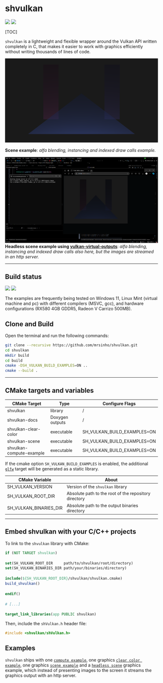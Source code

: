 # shvulkan

![](https://img.shields.io/badge/shvulkan%20|%20SINHO%20SOFTWORKS-3CFADC?style=for-the-badge&logo=&logoColor=white&labelColor=990042)
[![](https://img.shields.io/badge/GitHub_repository-3CFADC?style=for-the-badge&logo=github&logoColor=black)](https://github.com/mrsinho/shvulkan)

[TOC]

`shvulkan` is a lightweight and flexible wrapper around the Vulkan API written completely in C, that makes it easier to work with graphics efficiently without writing thousands of lines of code.

![](./docs/media/alpha-blending.png)

__Scene example__: *alfa blending, instancing and indexed draw calls example.*

![](./docs/media/scene-headless-overview.png)
__Headless scene example using [vulkan-virtual-outputs](https://github.com/mrsinho/vulkan-virtual-outputs)__: *alfa blending, instancing and indexed draw calls also here, but the images are streamed in an http server.*

---

## Build status

![](https://img.shields.io/badge/Written_in_C-3CFADC?style=for-the-badge&logo=c&logoColor=white&labelColor=0AD0DF#.svg)
![](https://img.shields.io/badge/Compatible_with_C%2b%2b-3CFADC?style=for-the-badge&logo=c%2b%2b&logoColor=white&labelColor=0AD0DF#.svg)

The examples are frequently being tested on Windows 11, Linux Mint (virtual machine and pc) with different compilers (MSVC, gcc), and hardware configurations (RX580 4GB GDDR5, Radeon V Carrizo 500MB).

## Clone and Build

Open the terminal and run the following commands:

```bash
git clone --recursive https://github.com/mrsinho/shvulkan.git
cd shvulkan
mkdir build
cd build
cmake -DSH_VULKAN_BUILD_EXAMPLES=ON ..
cmake --build .
```

---

## CMake targets and variables

| CMake Target                   | Type            | Configure Flags             |
|--------------------------------|-----------------|-----------------------------|
| shvulkan                       | library         | /                           |
| shvulkan-docs                  | Doxygen outputs | /                           |
| shvulkan-clear-color           | executable      | SH_VULKAN_BUILD_EXAMPLES=ON |
| shvulkan-scene                 | executable      | SH_VULKAN_BUILD_EXAMPLES=ON |
| shvulkan-compute-example       | executable      | SH_VULKAN_BUILD_EXAMPLES=ON |

If the cmake option `SH_VULKAN_BUILD_EXAMPLES` is enabled, the additional [`glfw`](https://github.com/glfw/glfw) target will be generated as a static library.

| CMake Variable                 | About                                                  |
|--------------------------------|--------------------------------------------------------|
| SH_VULKAN_VERSION              | Version of the `shvulkan` library                      |
| SH_VULKAN_ROOT_DIR             | Absolute path to the root of the repository directory  |
| SH_VULKAN_BINARIES_DIR         | Absolute path to the output binaries directory         |

---

## Embed shvulkan with your C/C++ projects

To link to the `shvulkan` library with CMake:

```cmake
if (NOT TARGET shvulkan)

set(SH_VULKAN_ROOT_DIR     path/to/shvulkan/root/directory)
set(SH_VULKAN_BINARIES_DIR path/your/binaries/directory)

include(${SH_VULKAN_ROOT_DIR}/shvulkan/shvulkan.cmake)
build_shvulkan()

endif()

# [...]

target_link_libraries(app PUBLIC shvulkan)

```

Then, include the `shVulkan.h` header file:

```c
#include <shvulkan/shVulkan.h>
```

## Examples

`shvulkan` ships with one [`compute example`](https://github.com/mrsinho/shvulkan/tree/main/examples/src/compute/power-numbers.c), one graphics [`clear color example`](https://github.com/mrsinho/shvulkan/tree/main/examples/src/graphics/clear-color.c), one graphics [`scene example`](https://github.com/mrsinho/shvulkan/tree/main/examples/src/graphics/scene.c) and a [`headless scene`](https://github.com/mrsinho/shvulkan/tree/main/examples/src/graphics/clear-color.c) graphics example, which instead of presenting images to the screen it streams the graphics output with an http server. 
